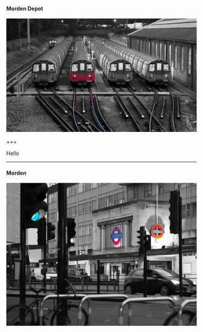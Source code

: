 
#### Morden Depot
![Morden_depot](/assets/morden_depot.jpg)

+++

Hello

---

#### Morden
![Morden](/assets/morden.jpg)
